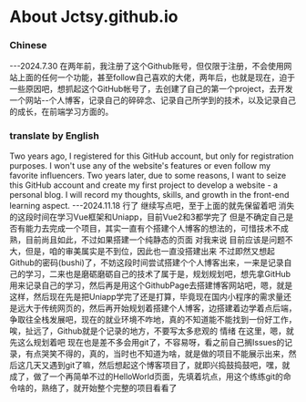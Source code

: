 # About Jctsy.github.io
### Chinese
---2024.7.30
在两年前，我注册了这个Github账号，但仅限于注册，不会使用网站上面的任何一个功能，甚至follow自己喜欢的大佬，两年后，也就是现在，迫于一些原因吧，想抓起这个GitHub帐号了，去创建了自己的第一个project，去开发一个网站--个人博客，记录自己的碎碎念、记录自己所学到的技术，以及记录自己的成长，在前端学习方面的。
### translate by English
Two years ago, I registered for this GitHub account, but only for registration purposes. I won't use any of the website's features or even follow my favorite influencers. Two years later, due to some reasons, I want to seize this GitHub account and create my first project to develop a website - a personal blog. I will record my thoughts, skills, and growth in the front-end learning aspect. 
---2024.11.18
  行了 继续写点吧，至于上面的就先保留着吧
消失的这段时间在学习Vue框架和Uniapp，目前Vue2和3都学完了 但是不确定自己是否有能力去完成一个项目，其实一直有个搭建个人博客的想法的，可惜技术不成熟，目前尚且如此，不过如果搭建一个纯静态的页面 对我来说 目前应该是问题不大，但是，咱的审美属实是不到位，因此也一直没搭建出来
不过即然又想起Github的密码(bushi)了，不妨这段时间尝试搭建个个人博客出来，一来是记录自己的学习，二来也是磨砺磨砺自己的技术了属于是，规划规划吧，想先拿GitHub用来记录自己的学习，然后再是用这个GithubPage去搭建博客网站吧，嗯，就是这样，然后现在先是把Uniapp学完了还是打算，毕竟现在国内小程序的需求量还是远大于传统网页的，然后再开始规划着搭建个人博客，边搭建着边学着点后端，争取往全栈发展吧，现在的就业环境不咋地，真的不知道能不能找到一份好工作，唉，扯远了，Github就是个记录的地方，不要写太多悲观的 情绪 在这里，嗯，就先这么规划着吧
现在也是差不多会用git了，不容易呀，看之前自己搁Issues的记录，有点哭笑不得的，真的，当时也不知道为啥，就是做的项目不能展示出来，然后这几天又遇到git了嘛，然后想起这个博客项目了，就即兴捣鼓捣鼓吧，嘿，就成了，做了一个再简单不过的HelloWorld页面，先填着坑点，用这个练练git的命令啥的，熟络了，就开始整个完整的项目看看了


